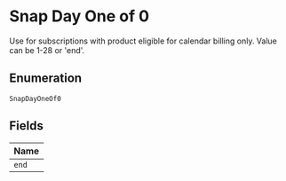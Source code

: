 
# Snap Day One of 0

Use for subscriptions with product eligible for calendar billing only. Value can be 1-28 or 'end'.

## Enumeration

`SnapDayOneOf0`

## Fields

| Name |
|  --- |
| `end` |

